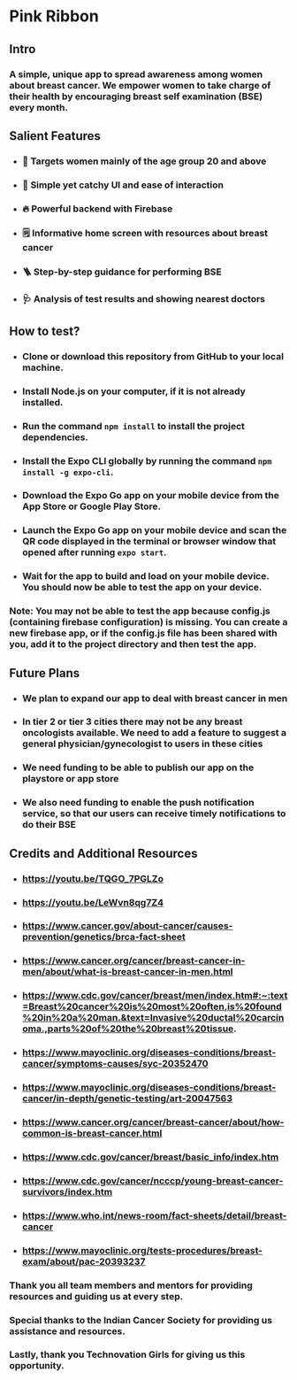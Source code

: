 # **Pink Ribbon**

## **Intro**
### A simple, unique app to spread awareness among women about breast cancer. We empower women to take charge of their health by encouraging breast self examination (BSE) every month.

## **Salient Features**
- ### 🎯 Targets women mainly of the age group 20 and above
- ### 🤩 Simple yet catchy UI and ease of interaction
- ### 🔥 Powerful backend with Firebase
- ### 🗒️ Informative home screen with resources about breast cancer
- ### 🪜 Step-by-step guidance for performing BSE
- ### 🩺 Analysis of test results and showing nearest doctors

## **How to test?**
- ### Clone or download this repository from GitHub to your local machine.
- ### Install Node.js on your computer, if it is not already installed.
- ### Run the command `npm install` to install the project dependencies.
- ### Install the Expo CLI globally by running the command `npm install -g expo-cli`.
- ### Download the Expo Go app on your mobile device from the App Store or Google Play Store.
- ### Launch the Expo Go app on your mobile device and scan the QR code displayed in the terminal or browser window that opened after running `expo start`.
- ### Wait for the app to build and load on your mobile device. You should now be able to test the app on your device.
### **Note:** You may not be able to test the app because config.js (containing firebase configuration) is missing. You can create a new firebase app, or if the config.js file has been shared with you, add it to the project directory and then test the app.

## **Future Plans**
- ### We plan to expand our app to deal with breast cancer in men
- ### In tier 2 or tier 3 cities there may not be any breast oncologists available. We need to add a feature to suggest a general physician/gynecologist to users in these cities
- ### We need funding to be able to publish our app on the playstore or app store
- ### We also need funding to enable the push notification service, so that our users can receive timely notifications to do their BSE

## **Credits and Additional Resources**
- ### https://youtu.be/TQGO_7PGLZo
- ### https://youtu.be/LeWvn8qg7Z4
- ### https://www.cancer.gov/about-cancer/causes-prevention/genetics/brca-fact-sheet
- ### https://www.cancer.org/cancer/breast-cancer-in-men/about/what-is-breast-cancer-in-men.html
- ### https://www.cdc.gov/cancer/breast/men/index.htm#:~:text=Breast%20cancer%20is%20most%20often,is%20found%20in%20a%20man.&text=Invasive%20ductal%20carcinoma.,parts%20of%20the%20breast%20tissue.
- ### https://www.mayoclinic.org/diseases-conditions/breast-cancer/symptoms-causes/syc-20352470
- ### https://www.mayoclinic.org/diseases-conditions/breast-cancer/in-depth/genetic-testing/art-20047563
- ### https://www.cancer.org/cancer/breast-cancer/about/how-common-is-breast-cancer.html
- ### https://www.cdc.gov/cancer/breast/basic_info/index.htm
- ### https://www.cdc.gov/cancer/ncccp/young-breast-cancer-survivors/index.htm
- ### https://www.who.int/news-room/fact-sheets/detail/breast-cancer
- ### https://www.mayoclinic.org/tests-procedures/breast-exam/about/pac-20393237

### Thank you all team members and mentors for providing resources and guiding us at every step.
### Special thanks to the Indian Cancer Society for providing us assistance and resources.
### Lastly, thank you Technovation Girls for giving us this opportunity.

